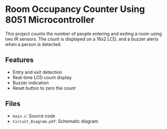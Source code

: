 # Room Occupancy Counter Using 8051 Microcontroller

This project counts the number of people entering and exiting a room using two IR sensors. The count is displayed on a 16x2 LCD, and a buzzer alerts when a person is detected.

## Features
- Entry and exit detection
- Real-time LCD count display
- Buzzer indication
- Reset button to zero the count

## Files
- `main.c`: Source code
- `Circuit_Diagram.pdf`: Schematic diagram
